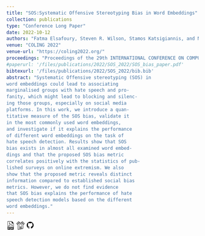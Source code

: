 ```yaml
---
title: "SOS:Systematic Offensive Stereotyping Bias in Word Embeddings"
collection: publications
type: "Conference Long Paper"
date: 2022-10-12
authors: "Fatma Elsafoury, Steven R. Wilson, Stamos Katsigiannis, and Naeem Ramzan"
venue: "COLING 2022"
venue-url: "https://coling2022.org/"
proceedings: "Proceedings of the 29th INTERNATIONAL CONFERENCE ON COMPUTATIONAL LINGUISTICS"
#paperurl: '/files/publications/2022/SOS_2022/SOS_bias_paper.pdf'
bibtexurl: '/files/publications/2022/SOS_2022/bib.bib'
abstract: "Systematic Offensive stereotyping (SOS) in
word embeddings could lead to associating
marginalised groups with hate speech and pro-
fanity, which might lead to blocking and silenc-
ing those groups, especially on social media
platforms. In this work, we introduce a quan-
titative measure of the SOS bias, validate it
in the most commonly used word embeddings,
and investigate if it explains the performance
of different word embeddings on the task of
hate speech detection. Results show that SOS
bias exists in almost all examined word embed-
dings and that the proposed SOS bias metric
correlates positively with the statistics of pub-
lished surveys on online extremism. We also
show that the proposed metric reveals distinct
information compared to established social bias
metrics. However, we do not find evidence
that SOS bias explains the performance of hate
speech detection models based on the different
word embeddings."
---
```

<a href="/files/publications/2022/SOS_2022/SOS_bias_paper.pdf"><img src="/images/paper_symbol.png" alt="Link to paper" style="width:22px;height:22px;"></a>
<a href="/files/publications/2022/SOS_2022/COLING_poster_2022.pdf"><img src="/images/poster_symbol.png" alt="Link to poster" style="width:22px;height:22px;"></a>
<a href="https://github.com/efatmae/measure_SOS_bias_in_static_word_embeddings"><img src="/images/github_symbol.png" alt="Link to code" style="width:22px;height:22px;"></a>